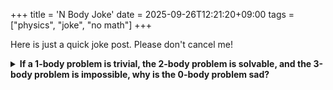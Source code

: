 +++
title = 'N Body Joke'
date = 2025-09-26T12:21:20+09:00
tags = ["physics", "joke", "no math"]
+++

Here is just a quick joke post.
Please don't cancel me!

<details>
<summary><b>If a 1-body problem is trivial, the 2-body problem is solvable, and the 3-body problem is impossible, why is the 0-body problem sad?</b></summary>
Because it has no body!
</details>
